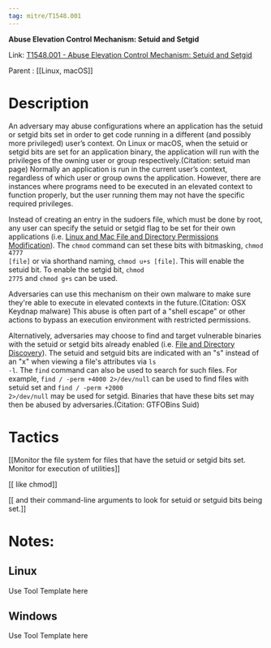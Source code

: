 ```yaml
---
tag: mitre/T1548.001
---
```


**Abuse Elevation Control Mechanism: Setuid and Setgid**

Link: [T1548.001 - Abuse Elevation Control Mechanism: Setuid and Setgid](https://attack.mitre.org/techniques/T1548/001)

Parent : [[Linux, macOS]]


# Description

An adversary may abuse configurations where an application has the setuid or setgid bits set in order to get code running in a different (and possibly more privileged) user’s context. On Linux or macOS, when the setuid or setgid bits are set for an application binary, the application will run with the privileges of the owning user or group respectively.(Citation: setuid man page) Normally an application is run in the current user’s context, regardless of which user or group owns the application. However, there are instances where programs need to be executed in an elevated context to function properly, but the user running them may not have the specific required privileges.

Instead of creating an entry in the sudoers file, which must be done by root, any user can specify the setuid or setgid flag to be set for their own applications (i.e. [Linux and Mac File and Directory Permissions Modification](https://attack.mitre.org/techniques/T1222/002)). The <code>chmod</code> command can set these bits with bitmasking, <code>chmod 4777 [file]</code> or via shorthand naming, <code>chmod u+s [file]</code>. This will enable the setuid bit. To enable the setgid bit, <code>chmod 2775</code> and <code>chmod g+s</code> can be used.

Adversaries can use this mechanism on their own malware to make sure they're able to execute in elevated contexts in the future.(Citation: OSX Keydnap malware) This abuse is often part of a "shell escape" or other actions to bypass an execution environment with restricted permissions.

Alternatively, adversaries may choose to find and target vulnerable binaries with the setuid or setgid bits already enabled (i.e. [File and Directory Discovery](https://attack.mitre.org/techniques/T1083)). The setuid and setguid bits are indicated with an "s" instead of an "x" when viewing a file's attributes via <code>ls -l</code>. The <code>find</code> command can also be used to search for such files. For example, <code>find / -perm +4000 2>/dev/null</code> can be used to find files with setuid set and <code>find / -perm +2000 2>/dev/null</code> may be used for setgid. Binaries that have these bits set may then be abused by adversaries.(Citation: GTFOBins Suid)

# Tactics


[[Monitor the file system for files that have the setuid or setgid bits set. Monitor for execution of utilities]]

[[ like chmod]]

[[ and their command-line arguments to look for setuid or setguid bits being set.]]


# Notes:

## Linux

Use Tool Template here

## Windows

Use Tool Template here